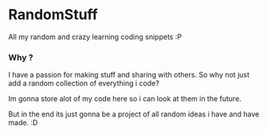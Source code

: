 # RandomStuff
All my random and crazy learning coding snippets :P

### Why ? 

I have a passion for making stuff and sharing with others.
So why not just add a random collection of everything i code?

Im gonna store alot of my code here so i can look at them in the future.

But in the end its just gonna be a project of all random ideas i have and have made.
:D
